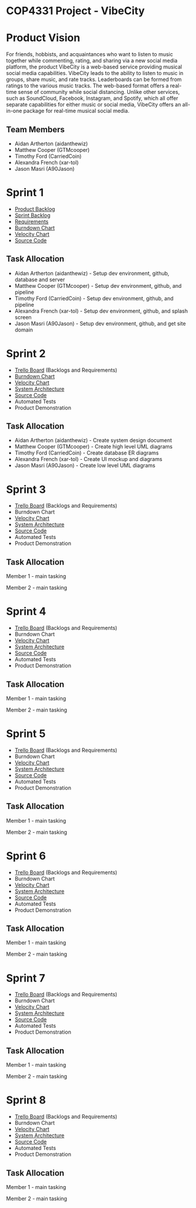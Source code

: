 # COP4331 Project - VibeCity

# Product Vision

For friends, hobbists, and acquaintances who want to listen to music together while commenting, rating, and sharing via a new social media platform, the product VibeCity is a web-based service providing musical social media capabilities. VibeCity leads to the ability to listen to music in groups, share music, and rate tracks. Leaderboards can be formed from ratings to the various music tracks. The web-based format offers a real-time sense of community while social distancing. Unlike other services, such as SoundCloud, Facebook, Instagram, and Spotify, which all offer separate capabilities for either music or social media, VibeCity offers an all-in-one package for real-time musical social media.


## Team Members

- Aidan Artherton (aidanthewiz)
- Matthew Cooper (GTMcooper)
- Timothy Ford (CarriedCoin)
- Alexandra French (xar-tol)
- Jason Masri (A90Jason)


# Sprint 1

- [Product Backlog](https://trello.com/b/kGzEyCXd/vibecity-agile-sprint-board)
- [Sprint Backlog](https://trello.com/b/kGzEyCXd/vibecity-agile-sprint-board)
- [Requirements](https://trello.com/b/kGzEyCXd/vibecity-agile-sprint-board)
- [Burndown Chart](https://docs.google.com/spreadsheets/d/1yGEEeqyzDLCN3nBeql7lhTqB4HA2KVkY/edit#gid=67228042)
- [Velocity Chart](https://docs.google.com/spreadsheets/d/1GKN8_5S4X79EVxwuFSKg9TUB2OMMhvmx/edit#gid=67228042)
- [Source Code](https://github.com/aidanthewiz/VibeCity/tree/master/project)

## Task Allocation

- Aidan Artherton (aidanthewiz) - Setup dev environment, github, database and server
- Matthew Cooper (GTMcooper) - Setup dev environment, github, and pipeline
- Timothy Ford (CarriedCoin) - Setup dev environment, github, and pipeline
- Alexandra French (xar-tol) - Setup dev environment, github, and splash screen
- Jason Masri (A90Jason) - Setup dev environment, github, and get site domain


# Sprint 2

- [Trello Board](https://trello.com/b/kGzEyCXd/vibecity-agile-sprint-board) (Backlogs and Requirements)
- [Burndown Chart](https://docs.google.com/spreadsheets/d/1yGEEeqyzDLCN3nBeql7lhTqB4HA2KVkY/edit#gid=2144323158)
- [Velocity Chart](https://docs.google.com/spreadsheets/d/1GKN8_5S4X79EVxwuFSKg9TUB2OMMhvmx/edit#gid=67228042)
- [System Architecture](https://github.com/aidanthewiz/VibeCity/blob/master/artifacts/architecture.md)
- [Source Code](https://github.com/aidanthewiz/VibeCity/tree/master/project)
- Automated Tests
- Product Demonstration

## Task Allocation

- Aidan Artherton (aidanthewiz) - Create system design document
- Matthew Cooper (GTMcooper) - Create high level UML diagrams
- Timothy Ford (CarriedCoin) - Create database ER diagrams
- Alexandra French (xar-tol) - Create UI mockup and diagrams
- Jason Masri (A90Jason) - Create low level UML diagrams

# Sprint 3

- [Trello Board](https://trello.com/b/kGzEyCXd/vibecity-agile-sprint-board) (Backlogs and Requirements)
- Burndown Chart
- [Velocity Chart](https://docs.google.com/spreadsheets/d/1GKN8_5S4X79EVxwuFSKg9TUB2OMMhvmx/edit#gid=67228042)
- [System Architecture](https://github.com/aidanthewiz/VibeCity/blob/master/artifacts/architecture.md)
- [Source Code](https://github.com/aidanthewiz/VibeCity/tree/master/project)
- Automated Tests
- Product Demonstration

## Task Allocation

Member 1 - main tasking

Member 2 - main tasking


# Sprint 4

- [Trello Board](https://trello.com/b/kGzEyCXd/vibecity-agile-sprint-board) (Backlogs and Requirements)
- Burndown Chart
- [Velocity Chart](https://docs.google.com/spreadsheets/d/1GKN8_5S4X79EVxwuFSKg9TUB2OMMhvmx/edit#gid=67228042)
- [System Architecture](https://github.com/aidanthewiz/VibeCity/blob/master/artifacts/architecture.md)
- [Source Code](https://github.com/aidanthewiz/VibeCity/tree/master/project)
- Automated Tests
- Product Demonstration

## Task Allocation

Member 1 - main tasking

Member 2 - main tasking


# Sprint 5

- [Trello Board](https://trello.com/b/kGzEyCXd/vibecity-agile-sprint-board) (Backlogs and Requirements)
- Burndown Chart
- [Velocity Chart](https://docs.google.com/spreadsheets/d/1GKN8_5S4X79EVxwuFSKg9TUB2OMMhvmx/edit#gid=67228042)
- [System Architecture](https://github.com/aidanthewiz/VibeCity/blob/master/artifacts/architecture.md)
- [Source Code](https://github.com/aidanthewiz/VibeCity/tree/master/project)
- Automated Tests
- Product Demonstration

## Task Allocation

Member 1 - main tasking

Member 2 - main tasking


# Sprint 6

- [Trello Board](https://trello.com/b/kGzEyCXd/vibecity-agile-sprint-board) (Backlogs and Requirements)
- Burndown Chart
- [Velocity Chart](https://docs.google.com/spreadsheets/d/1GKN8_5S4X79EVxwuFSKg9TUB2OMMhvmx/edit#gid=67228042)
- [System Architecture](https://github.com/aidanthewiz/VibeCity/blob/master/artifacts/architecture.md)
- [Source Code](https://github.com/aidanthewiz/VibeCity/tree/master/project)
- Automated Tests
- Product Demonstration

## Task Allocation

Member 1 - main tasking

Member 2 - main tasking


# Sprint 7

- [Trello Board](https://trello.com/b/kGzEyCXd/vibecity-agile-sprint-board) (Backlogs and Requirements)
- Burndown Chart
- [Velocity Chart](https://docs.google.com/spreadsheets/d/1GKN8_5S4X79EVxwuFSKg9TUB2OMMhvmx/edit#gid=67228042)
- [System Architecture](https://github.com/aidanthewiz/VibeCity/blob/master/artifacts/architecture.md)
- [Source Code](https://github.com/aidanthewiz/VibeCity/tree/master/project)
- Automated Tests
- Product Demonstration

## Task Allocation

Member 1 - main tasking

Member 2 - main tasking


# Sprint 8

- [Trello Board](https://trello.com/b/kGzEyCXd/vibecity-agile-sprint-board) (Backlogs and Requirements)
- Burndown Chart
- [Velocity Chart](https://docs.google.com/spreadsheets/d/1GKN8_5S4X79EVxwuFSKg9TUB2OMMhvmx/edit#gid=67228042)
- [System Architecture](https://github.com/aidanthewiz/VibeCity/blob/master/artifacts/architecture.md)
- [Source Code](https://github.com/aidanthewiz/VibeCity/tree/master/project)
- Automated Tests
- Product Demonstration

## Task Allocation

Member 1 - main tasking

Member 2 - main tasking
